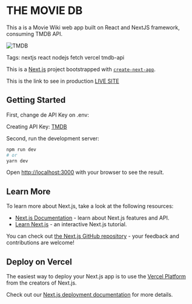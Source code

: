 # THE MOVIE DB
This a is a Movie Wiki web app built on React and NextJS framework, consuming TMDB API.

![TMDB](https://israelsousa.com.br/temp/print-tmdb-challenge.png)

Tags: nextjs react nodejs fetch vercel tmdb-api

This is a [Next.js](https://nextjs.org/) project bootstrapped with [`create-next-app`](https://github.com/israelsousa21/promobit).

This is the link to see in production [LIVE SITE](https://promobit.israelsousa.com.br/)

## Getting Started

First, change de API Key on .env:

Creating API Key: [TMDB](https://developers.themoviedb.org/3/getting-started/introduction)

Second, run the development server:

```bash
npm run dev
# or
yarn dev
```

Open [http://localhost:3000](http://localhost:3000) with your browser to see the result.

## Learn More

To learn more about Next.js, take a look at the following resources:

- [Next.js Documentation](https://nextjs.org/docs) - learn about Next.js features and API.
- [Learn Next.js](https://nextjs.org/learn) - an interactive Next.js tutorial.

You can check out [the Next.js GitHub repository](https://github.com/vercel/next.js/) - your feedback and contributions are welcome!

## Deploy on Vercel

The easiest way to deploy your Next.js app is to use the [Vercel Platform](https://vercel.com/import?utm_medium=default-template&filter=next.js&utm_source=create-next-app&utm_campaign=create-next-app-readme) from the creators of Next.js.

Check out our [Next.js deployment documentation](https://nextjs.org/docs/deployment) for more details.